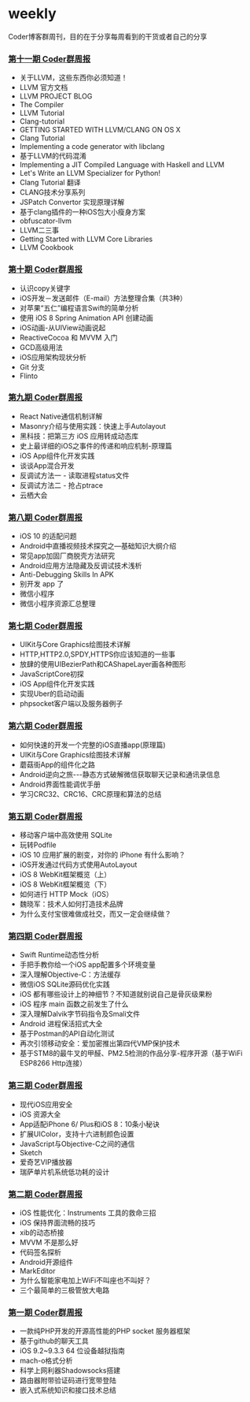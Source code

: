 # weekly
Coder博客群周刊，目的在于分享每周看到的干货或者自己的分享

### [第十一期 Coder群周报](https://github.com/AloneMonkey/weekly/blob/master/第十一期/第十一期Coder群周报.md)

* 关于LLVM，这些东西你必须知道！
* LLVM 官方文档
* LLVM PROJECT BLOG
* The Compiler
* LLVM Tutorial
* Clang-tutorial
* GETTING STARTED WITH LLVM/CLANG ON OS X
* Clang Tutorial
* Implementing a code generator with libclang
* 基于LLVM的代码混淆
* Implementing a JIT Compiled Language with Haskell and LLVM
* Let's Write an LLVM Specializer for Python!
* Clang Tutorial 翻译
* CLANG技术分享系列
* JSPatch Convertor 实现原理详解
* 基于clang插件的一种iOS包大小瘦身方案
* obfuscator-llvm
* LLVM二三事
* Getting Started with LLVM Core Libraries
* LLVM Cookbook

### [第十期 Coder群周报](https://github.com/AloneMonkey/weekly/blob/master/第十期/第十期Coder群周报.md)

* 认识copy关键字
* iOS开发－发送邮件（E-mail）方法整理合集（共3种）
* 对苹果“五仁”编程语言Swift的简单分析
* 使用 iOS 8 Spring Animation API 创建动画
* iOS动画-从UIView动画说起
* ReactiveCocoa 和 MVVM 入门
* GCD高级用法
* iOS应用架构现状分析
* Git 分支
* Flinto

### [第九期 Coder群周报](https://github.com/AloneMonkey/weekly/blob/master/第九期/第九期Coder群周报.md)

* React Native通信机制详解
* Masonry介绍与使用实践：快速上手Autolayout
* 黑科技：把第三方 iOS 应用转成动态库
* 史上最详细的iOS之事件的传递和响应机制-原理篇
* iOS App组件化开发实践
* 谈谈App混合开发
* 反调试方法一 - 读取进程status文件
* 反调试方法二 - 抢占ptrace
* 云栖大会

### [第八期 Coder群周报](https://github.com/AloneMonkey/weekly/blob/master/第八期/第八期Coder群周报.md)

* iOS 10 的适配问题
* Android中直播视频技术探究之—基础知识大纲介绍
* 常见app加固厂商脱壳方法研究
* Android应用方法隐藏及反调试技术浅析
* Anti-Debugging Skills In APK
* 别开发  app 了
* 微信小程序
* 微信小程序资源汇总整理

### [第七期 Coder群周报](https://github.com/AloneMonkey/weekly/blob/master/第七期/第七期Coder群周报.md)

* UIKit与Core Graphics绘图技术详解
* HTTP,HTTP2.0,SPDY,HTTPS你应该知道的一些事
* 放肆的使用UIBezierPath和CAShapeLayer画各种图形
* JavaScriptCore初探
* iOS App组件化开发实践
* 实现Uber的启动动画
* phpsocket客户端以及服务器例子

### [第六期 Coder群周报](https://github.com/AloneMonkey/weekly/blob/master/%E7%AC%AC%E5%85%AD%E6%9C%9F/%E7%AC%AC%E5%85%AD%E6%9C%9FCoder%E7%BE%A4%E5%91%A8%E6%8A%A5.md)

* 如何快速的开发一个完整的iOS直播app(原理篇)
* UIKit与Core Graphics绘图技术详解
* 蘑菇街App的组件化之路
* Android逆向之旅---静态方式破解微信获取聊天记录和通讯录信息
* Android界面性能调优手册
* 学习CRC32、CRC16、CRC原理和算法的总结

### [第五期 Coder群周报](https://github.com/AloneMonkey/weekly/blob/master/%E7%AC%AC%E4%BA%94%E6%9C%9F/%E7%AC%AC%E4%BA%94%E6%9C%9FCoder%E7%BE%A4%E5%91%A8%E6%8A%A5.md)

* 移动客户端中高效使用 SQLite
* 玩转Podfile
* iOS 10 应用扩展的剧变，对你的 iPhone 有什么影响？
* iOS开发通过代码方式使用AutoLayout
* iOS 8 WebKit框架概览（上）
* iOS 8 WebKit框架概览（下）
* 如何进行 HTTP Mock（iOS）
* 魏晓军：技术人如何打造技术品牌
* 为什么支付宝很难做成社交，而又一定会继续做？

### [第四期 Coder群周报](https://github.com/AloneMonkey/weekly/blob/master/%E7%AC%AC%E5%9B%9B%E6%9C%9F/%E7%AC%AC%E5%9B%9B%E6%9C%9FCoder%E7%BE%A4%E5%91%A8%E6%8A%A5.md)

* Swift Runtime动态性分析
* 手把手教你给一个iOS app配置多个环境变量
* 深入理解Objective-C：方法缓存
* 微信iOS SQLite源码优化实践
* iOS 都有哪些设计上的神细节？不知道就别说自己是骨灰级果粉
* iOS 程序 main 函数之前发生了什么
* 深入理解Dalvik字节码指令及Smali文件
* Android 进程保活招式大全
* 基于Postman的API自动化测试
* 再次引领移动安全：爱加密推出第四代VMP保护技术
* 基于STM8的最牛叉的甲醛、PM2.5检测的作品分享-程序开源（基于WiFi ESP8266 Http连接）

### [第三期 Coder群周报](https://github.com/AloneMonkey/weekly/blob/master/%E7%AC%AC%E4%B8%89%E6%9C%9F/%E7%AC%AC%E4%B8%89%E6%9C%9FCoder%E7%BE%A4%E5%91%A8%E6%8A%A5.md)

* 现代iOS应用安全
* iOS 资源大全
* App适配iPhone 6/ Plus和iOS 8：10条小秘诀
* 扩展UIColor，支持十六进制颜色设置
* JavaScript与Objective-C之间的通信
* Sketch
* 爱奇艺VIP播放器
* 瑞萨单片机系统低功耗的设计

### [第二期 Coder群周报](https://github.com/AloneMonkey/weekly/blob/master/%E7%AC%AC%E4%BA%8C%E6%9C%9F/%E7%AC%AC%E4%BA%8C%E6%9C%9FCoder%E7%BE%A4%E5%91%A8%E6%8A%A5.md)

* iOS 性能优化：Instruments 工具的救命三招
* iOS 保持界面流畅的技巧
* xib的动态桥接
* MVVM 不是那么好
* 代码签名探析
* Android开源组件
* MarkEditor
* 为什么智能家电加上WiFi不叫座也不叫好？
* 三个最简单的三极管放大电路

### [第一期 Coder群周报](https://github.com/AloneMonkey/weekly/blob/master/%E7%AC%AC%E4%B8%80%E6%9C%9F/%E7%AC%AC%E4%B8%80%E6%9C%9FCoder%E7%BE%A4%E5%91%A8%E6%8A%A5.md)

* 一款纯PHP开发的开源高性能的PHP socket 服务器框架
* 基于github的聊天工具
* iOS 9.2~9.3.3 64 位设备越狱指南
* mach-o格式分析
* 科学上网利器Shadowsocks搭建
* 路由器附带验证码进行宽带登陆
* 嵌入式系统知识和接口技术总结

